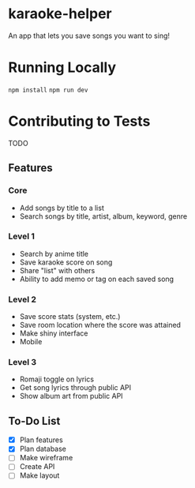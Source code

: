 # karaoke-helper
An app that lets you save songs you want to sing!

# Running Locally

`npm install`
`npm run dev`

# Contributing to Tests

TODO

## Features
### Core
- Add songs by title to a list
- Search songs by title, artist, album, keyword, genre
### Level 1
- Search by anime title
- Save karaoke score on song
- Share "list" with others
- Ability to add memo or tag on each saved song
### Level 2
- Save score stats (system, etc.)
- Save room location where the score was attained
- Make shiny interface
- Mobile
### Level 3
- Romaji toggle on lyrics
- Get song lyrics through public API
- Show album art from public API
## To-Do List
- [x] Plan features
- [x] Plan database
- [ ] Make wireframe
- [ ] Create API
- [ ] Make layout
